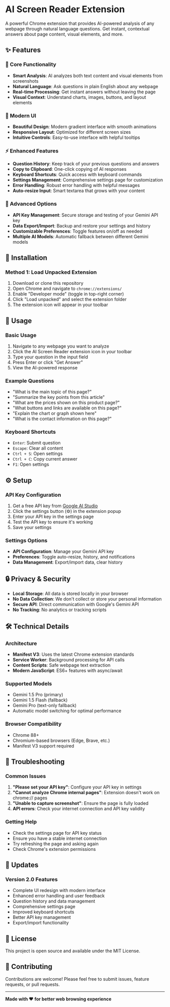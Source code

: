 # AI Screen Reader Extension

A powerful Chrome extension that provides AI-powered analysis of any webpage through natural language questions. Get instant, contextual answers about page content, visual elements, and more.

## ✨ Features

### 🎯 Core Functionality
- **Smart Analysis**: AI analyzes both text content and visual elements from screenshots
- **Natural Language**: Ask questions in plain English about any webpage
- **Real-time Processing**: Get instant answers without leaving the page
- **Visual Context**: Understand charts, images, buttons, and layout elements

### 🎨 Modern UI
- **Beautiful Design**: Modern gradient interface with smooth animations
- **Responsive Layout**: Optimized for different screen sizes
- **Intuitive Controls**: Easy-to-use interface with helpful tooltips

### ⚡ Enhanced Features
- **Question History**: Keep track of your previous questions and answers
- **Copy to Clipboard**: One-click copying of AI responses
- **Keyboard Shortcuts**: Quick access with keyboard commands
- **Settings Management**: Comprehensive settings page for customization
- **Error Handling**: Robust error handling with helpful messages
- **Auto-resize Input**: Smart textarea that grows with your content

### 🔧 Advanced Options
- **API Key Management**: Secure storage and testing of your Gemini API key
- **Data Export/Import**: Backup and restore your settings and history
- **Customizable Preferences**: Toggle features on/off as needed
- **Multiple AI Models**: Automatic fallback between different Gemini models

## 🚀 Installation

### Method 1: Load Unpacked Extension
1. Download or clone this repository
2. Open Chrome and navigate to `chrome://extensions/`
3. Enable "Developer mode" (toggle in top-right corner)
4. Click "Load unpacked" and select the extension folder
5. The extension icon will appear in your toolbar

## 📖 Usage

### Basic Usage
1. Navigate to any webpage you want to analyze
2. Click the AI Screen Reader extension icon in your toolbar
3. Type your question in the input field
4. Press Enter or click "Get Answer"
5. View the AI-powered response

### Example Questions
- "What is the main topic of this page?"
- "Summarize the key points from this article"
- "What are the prices shown on this product page?"
- "What buttons and links are available on this page?"
- "Explain the chart or graph shown here"
- "What is the contact information on this page?"

### Keyboard Shortcuts
- `Enter`: Submit question
- `Escape`: Clear all content
- `Ctrl + S`: Open settings
- `Ctrl + C`: Copy current answer
- `F1`: Open settings

## ⚙️ Setup

### API Key Configuration
1. Get a free API key from [Google AI Studio](https://makersuite.google.com/app/apikey)
2. Click the settings button (⚙️) in the extension popup
3. Enter your API key in the settings page
4. Test the API key to ensure it's working
5. Save your settings

### Settings Options
- **API Configuration**: Manage your Gemini API key
- **Preferences**: Toggle auto-resize, history, and notifications
- **Data Management**: Export/import data, clear history

## 🔒 Privacy & Security

- **Local Storage**: All data is stored locally in your browser
- **No Data Collection**: We don't collect or store your personal information
- **Secure API**: Direct communication with Google's Gemini API
- **No Tracking**: No analytics or tracking scripts

## 🛠️ Technical Details

### Architecture
- **Manifest V3**: Uses the latest Chrome extension standards
- **Service Worker**: Background processing for API calls
- **Content Scripts**: Safe webpage text extraction
- **Modern JavaScript**: ES6+ features with async/await

### Supported Models
- Gemini 1.5 Pro (primary)
- Gemini 1.5 Flash (fallback)
- Gemini Pro (text-only fallback)
- Automatic model switching for optimal performance

### Browser Compatibility
- Chrome 88+
- Chromium-based browsers (Edge, Brave, etc.)
- Manifest V3 support required

## 🐛 Troubleshooting

### Common Issues
1. **"Please set your API key"**: Configure your API key in settings
2. **"Cannot analyze Chrome internal pages"**: Extension doesn't work on chrome:// pages
3. **"Unable to capture screenshot"**: Ensure the page is fully loaded
4. **API errors**: Check your internet connection and API key validity

### Getting Help
- Check the settings page for API key status
- Ensure you have a stable internet connection
- Try refreshing the page and asking again
- Check Chrome's extension permissions

## 🔄 Updates

### Version 2.0 Features
- Complete UI redesign with modern interface
- Enhanced error handling and user feedback
- Question history and data management
- Comprehensive settings page
- Improved keyboard shortcuts
- Better API key management
- Export/import functionality

## 📄 License

This project is open source and available under the MIT License.

## 🤝 Contributing

Contributions are welcome! Please feel free to submit issues, feature requests, or pull requests.

---

**Made with ❤️ for better web browsing experience**